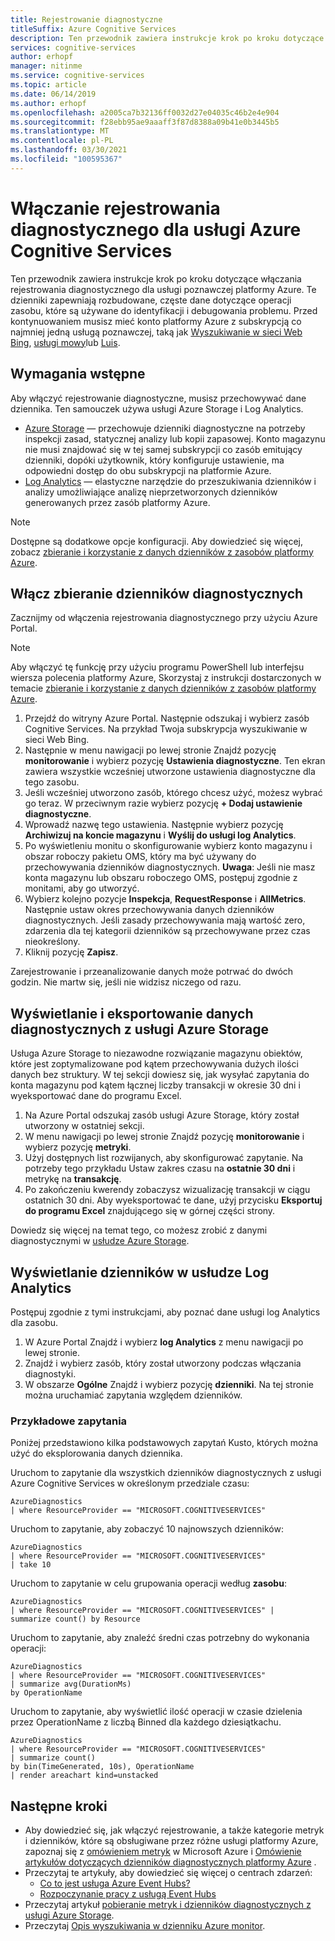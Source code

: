 ```yaml
---
title: Rejestrowanie diagnostyczne
titleSuffix: Azure Cognitive Services
description: Ten przewodnik zawiera instrukcje krok po kroku dotyczące włączania rejestrowania diagnostycznego dla usługi poznawczej platformy Azure. Te dzienniki zapewniają rozbudowane, częste dane dotyczące operacji zasobu, które są używane do identyfikacji i debugowania problemu.
services: cognitive-services
author: erhopf
manager: nitinme
ms.service: cognitive-services
ms.topic: article
ms.date: 06/14/2019
ms.author: erhopf
ms.openlocfilehash: a2005ca7b32136ff0032d27e04035c46b2e4e904
ms.sourcegitcommit: f28ebb95ae9aaaff3f87d8388a09b41e0b3445b5
ms.translationtype: MT
ms.contentlocale: pl-PL
ms.lasthandoff: 03/30/2021
ms.locfileid: "100595367"
---
```

# <a name="enable-diagnostic-logging-for-azure-cognitive-services"></a>Włączanie rejestrowania diagnostycznego dla usługi Azure Cognitive Services

Ten przewodnik zawiera instrukcje krok po kroku dotyczące włączania rejestrowania diagnostycznego dla usługi poznawczej platformy Azure. Te dzienniki zapewniają rozbudowane, częste dane dotyczące operacji zasobu, które są używane do identyfikacji i debugowania problemu. Przed kontynuowaniem musisz mieć konto platformy Azure z subskrypcją co najmniej jedną usługą poznawczej, taką jak [Wyszukiwanie w sieci Web Bing](./bing-web-search/overview.md), [usługi mowy](./speech-service/overview.md)lub [Luis](./luis/what-is-luis.md).

## <a name="prerequisites"></a>Wymagania wstępne

Aby włączyć rejestrowanie diagnostyczne, musisz przechowywać dane dziennika. Ten samouczek używa usługi Azure Storage i Log Analytics.

* [Azure Storage](../azure-monitor/essentials/resource-logs.md#send-to-azure-storage) — przechowuje dzienniki diagnostyczne na potrzeby inspekcji zasad, statycznej analizy lub kopii zapasowej. Konto magazynu nie musi znajdować się w tej samej subskrypcji co zasób emitujący dzienniki, dopóki użytkownik, który konfiguruje ustawienie, ma odpowiedni dostęp do obu subskrypcji na platformie Azure.
* [Log Analytics](../azure-monitor/essentials/resource-logs.md#send-to-log-analytics-workspace) — elastyczne narzędzie do przeszukiwania dzienników i analizy umożliwiające analizę nieprzetworzonych dzienników generowanych przez zasób platformy Azure.

> [!NOTE]
> Dostępne są dodatkowe opcje konfiguracji. Aby dowiedzieć się więcej, zobacz [zbieranie i korzystanie z danych dzienników z zasobów platformy Azure](../azure-monitor/essentials/platform-logs-overview.md).

## <a name="enable-diagnostic-log-collection"></a>Włącz zbieranie dzienników diagnostycznych  

Zacznijmy od włączenia rejestrowania diagnostycznego przy użyciu Azure Portal.

> [!NOTE]
> Aby włączyć tę funkcję przy użyciu programu PowerShell lub interfejsu wiersza polecenia platformy Azure, Skorzystaj z instrukcji dostarczonych w temacie [zbieranie i korzystanie z danych dzienników z zasobów platformy Azure](../azure-monitor/essentials/platform-logs-overview.md).

1. Przejdź do witryny Azure Portal. Następnie odszukaj i wybierz zasób Cognitive Services. Na przykład Twoja subskrypcja wyszukiwanie w sieci Web Bing.   
2. Następnie w menu nawigacji po lewej stronie Znajdź pozycję **monitorowanie** i wybierz pozycję **Ustawienia diagnostyczne**. Ten ekran zawiera wszystkie wcześniej utworzone ustawienia diagnostyczne dla tego zasobu.
3. Jeśli wcześniej utworzono zasób, którego chcesz użyć, możesz wybrać go teraz. W przeciwnym razie wybierz pozycję **+ Dodaj ustawienie diagnostyczne**.
4. Wprowadź nazwę tego ustawienia. Następnie wybierz pozycję **Archiwizuj na koncie magazynu** i **Wyślij do usługi log Analytics**.
5. Po wyświetleniu monitu o skonfigurowanie wybierz konto magazynu i obszar roboczy pakietu OMS, który ma być używany do przechowywania dzienników diagnostycznych. **Uwaga**: Jeśli nie masz konta magazynu lub obszaru roboczego OMS, postępuj zgodnie z monitami, aby go utworzyć.
6. Wybierz kolejno pozycje **Inspekcja**, **RequestResponse** i **AllMetrics**. Następnie ustaw okres przechowywania danych dzienników diagnostycznych. Jeśli zasady przechowywania mają wartość zero, zdarzenia dla tej kategorii dzienników są przechowywane przez czas nieokreślony.
7. Kliknij pozycję **Zapisz**.

Zarejestrowanie i przeanalizowanie danych może potrwać do dwóch godzin. Nie martw się, jeśli nie widzisz niczego od razu.

## <a name="view-and-export-diagnostic-data-from-azure-storage"></a>Wyświetlanie i eksportowanie danych diagnostycznych z usługi Azure Storage

Usługa Azure Storage to niezawodne rozwiązanie magazynu obiektów, które jest zoptymalizowane pod kątem przechowywania dużych ilości danych bez struktury. W tej sekcji dowiesz się, jak wysyłać zapytania do konta magazynu pod kątem łącznej liczby transakcji w okresie 30 dni i wyeksportować dane do programu Excel.

1. Na Azure Portal odszukaj zasób usługi Azure Storage, który został utworzony w ostatniej sekcji.
2. W menu nawigacji po lewej stronie Znajdź pozycję **monitorowanie** i wybierz pozycję **metryki**.
3. Użyj dostępnych list rozwijanych, aby skonfigurować zapytanie. Na potrzeby tego przykładu Ustaw zakres czasu na **ostatnie 30 dni** i metrykę na **transakcję**.
4. Po zakończeniu kwerendy zobaczysz wizualizację transakcji w ciągu ostatnich 30 dni. Aby wyeksportować te dane, użyj przycisku **Eksportuj do programu Excel** znajdującego się w górnej części strony.

Dowiedz się więcej na temat tego, co możesz zrobić z danymi diagnostycznymi w [usłudze Azure Storage](../storage/blobs/storage-blobs-introduction.md).

## <a name="view-logs-in-log-analytics"></a>Wyświetlanie dzienników w usłudze Log Analytics

Postępuj zgodnie z tymi instrukcjami, aby poznać dane usługi log Analytics dla zasobu.

1. W Azure Portal Znajdź i wybierz **log Analytics** z menu nawigacji po lewej stronie.
2. Znajdź i wybierz zasób, który został utworzony podczas włączania diagnostyki.
3. W obszarze **Ogólne** Znajdź i wybierz pozycję **dzienniki**. Na tej stronie można uruchamiać zapytania względem dzienników.

### <a name="sample-queries"></a>Przykładowe zapytania

Poniżej przedstawiono kilka podstawowych zapytań Kusto, których można użyć do eksplorowania danych dziennika.

Uruchom to zapytanie dla wszystkich dzienników diagnostycznych z usługi Azure Cognitive Services w określonym przedziale czasu:

```kusto
AzureDiagnostics
| where ResourceProvider == "MICROSOFT.COGNITIVESERVICES"
```

Uruchom to zapytanie, aby zobaczyć 10 najnowszych dzienników:

```kusto
AzureDiagnostics
| where ResourceProvider == "MICROSOFT.COGNITIVESERVICES"
| take 10
```

Uruchom to zapytanie w celu grupowania operacji według **zasobu**:

```kusto
AzureDiagnostics
| where ResourceProvider == "MICROSOFT.COGNITIVESERVICES" |
summarize count() by Resource
```
Uruchom to zapytanie, aby znaleźć średni czas potrzebny do wykonania operacji:

```kusto
AzureDiagnostics
| where ResourceProvider == "MICROSOFT.COGNITIVESERVICES"
| summarize avg(DurationMs)
by OperationName
```

Uruchom to zapytanie, aby wyświetlić ilość operacji w czasie dzielenia przez OperationName z liczbą Binned dla każdego dziesiątkachu.

```kusto
AzureDiagnostics
| where ResourceProvider == "MICROSOFT.COGNITIVESERVICES"
| summarize count()
by bin(TimeGenerated, 10s), OperationName
| render areachart kind=unstacked
```

## <a name="next-steps"></a>Następne kroki

* Aby dowiedzieć się, jak włączyć rejestrowanie, a także kategorie metryk i dzienników, które są obsługiwane przez różne usługi platformy Azure, zapoznaj się z [omówieniem metryk](../azure-monitor/data-platform.md) w Microsoft Azure i [Omówienie artykułów dotyczących dzienników diagnostycznych platformy Azure](../azure-monitor/essentials/platform-logs-overview.md) .
* Przeczytaj te artykuły, aby dowiedzieć się więcej o centrach zdarzeń:
  * [Co to jest usługa Azure Event Hubs?](../event-hubs/event-hubs-about.md)
  * [Rozpoczynanie pracy z usługą Event Hubs](../event-hubs/event-hubs-dotnet-standard-getstarted-send.md)
* Przeczytaj artykuł [pobieranie metryk i dzienników diagnostycznych z usługi Azure Storage](../storage/blobs/storage-quickstart-blobs-dotnet.md#download-blobs).
* Przeczytaj [Opis wyszukiwania w dzienniku Azure monitor](../azure-monitor/logs/log-query-overview.md).